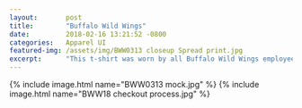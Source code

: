 ```yaml
---
layout:       post
title:        "Buffalo Wild Wings"
date:         2018-02-16 13:21:52 -0800
categories:   Apparel UI
featured-img: /assets/img/BWW0313 closeup Spread print.jpg
excerpt:      "This t-shirt was worn by all Buffalo Wild Wings employees at the 2013 Buffalo Wild Wings Bowl in Tempe, Arizona."
---
```


{% include image.html
	name="BWW0313 mock.jpg"
%}
{% include image.html
	name="BWW18 checkout process.jpg"
%}
